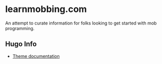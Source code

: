 # learnmobbing.com

An attempt to curate information for folks looking to get started with mob programming.

## Hugo Info

- [Theme documentation](https://learn.netlify.app/en/)
